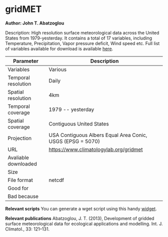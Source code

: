 # gridMET

**Author: John T. Abatzoglou**

Description: High resolution surface meteorological data across the United States from 1979-yesterday. It contains a total of 17 variables, including Temperature, Precipitation, Vapor pressure deficit, Wind speed etc. Full list of variables available for download is available [here](https://www.climatologylab.org/wget-gridmet.html).



| Parameter     | Description |
| ---      | ---       |
| Variables            |    Various      |
| Temporal resolution  |    Daily      |
| Spatial resolution   |    4km                |
| Temporal coverage    |    1979 -- yesterday                 |
| Spatial coverage     |    Contiguous United States                |
| Projection           |    USA Contiguous Albers Equal Area Conic, USGS (EPSG = 5070)             |
| URL                  |    https://www.climatologylab.org/gridmet             |
| Avaliable downloaded |                    |
| Size                 |                     |
| File format          |    netcdf                 |
| Good for             |                     |
| Bad because          |                     |



**Relevant scripts**
You can generate a wget script using this handy [widget](https://www.climatologylab.org/wget-gridmet.html).


**Relevant publications**
Abatzoglou, J. T. (2013), Development of gridded surface meteorological data for ecological applications and modelling. Int. J. Climatol., 33: 121–131.
